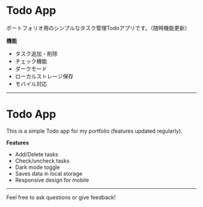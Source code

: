 # Todo App

ポートフォリオ用のシンプルなタスク管理Todoアプリです。（随時機能更新）

**機能**  
- タスク追加・削除  
- チェック機能  
- ダークモード  
- ローカルストレージ保存  
- モバイル対応  

---

# Todo App

This is a simple Todo app for my portfolio (features updated regularly).

**Features**  
- Add/Delete tasks  
- Check/uncheck tasks  
- Dark mode toggle  
- Saves data in local storage  
- Responsive design for mobile  

---

Feel free to ask questions or give feedback!
